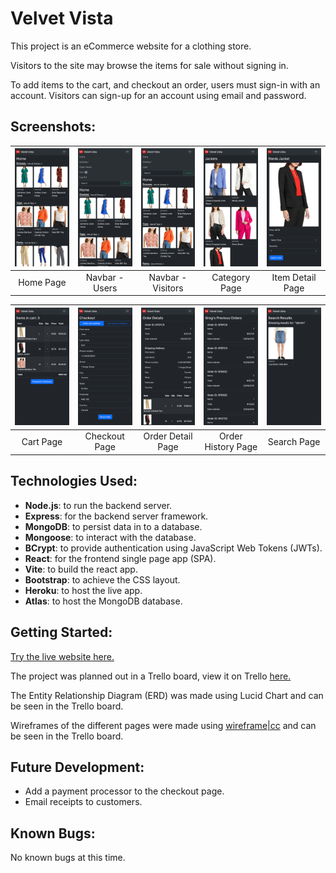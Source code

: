 # Velvet Vista
This project is an eCommerce website for a clothing store.

Visitors to the site may browse the items for sale without signing in.

To add items to the cart, and checkout an order, users must sign-in with an account. Visitors can sign-up for an account using email and password.

## Screenshots:
<table width="100%">
  <thead>
    <tr>
      <th width="20%"><img src="screenshots/1_home.png"/></th>
      <th width="20%"><img src="screenshots/2_nav_user.png"/></th>
      <th width="20%"><img src="screenshots/2_nav_visitor.png"/></th>
      <th width="20%"><img src="screenshots/3_category.png"/></th>
      <th width="20%"><img src="screenshots/4_item_detail.png"/></th>
    </tr>
  </thead>
  <tbody>
    <tr>
      <td width="20%" align="center">Home Page</td>
      <td width="20%" align="center">Navbar - Users</td>
      <td width="20%" align="center">Navbar - Visitors</td>
      <td width="20%" align="center">Category Page</td>
      <td width="20%" align="center">Item Detail Page</td>
    </tr>
  </tbody>
</table>

<table width="100%">
  <thead>
    <tr>
      <th width="20%"><img src="screenshots/5_cart.png"/></th>
      <th width="20%"><img src="screenshots/6_checkout.png"/></th>
      <th width="20%"><img src="screenshots/7_order_details.png"/></th>
      <th width="20%"><img src="screenshots/8_order_history.png"/></th>
      <th width="20%"><img src="screenshots/9_search.png"/></th>
    </tr>
  </thead>
  <tbody>
    <tr>
      <td width="20%" align="center">Cart Page</td>
      <td width="20%" align="center">Checkout Page</td>
      <td width="20%" align="center">Order Detail Page</td>
      <td width="20%" align="center">Order History Page</td>
      <td width="20%" align="center">Search Page</td>
    </tr>
  </tbody>
</table>

## Technologies Used:
* __Node.js__: to run the backend server.
* __Express__: for the backend server framework.
* __MongoDB__: to persist data in to a database.
* __Mongoose__: to interact with the database.
* __BCrypt__: to provide authentication using JavaScript Web Tokens (JWTs).
* __React__: for the frontend single page app (SPA).
* __Vite__: to build the react app.
* __Bootstrap__: to achieve the CSS layout.
* __Heroku__: to host the live app.
* __Atlas__: to host the MongoDB database.

## Getting Started:
[Try the live website here.](https://velvet-vista-30171128f9c5.herokuapp.com/)

The project was planned out in a Trello board, view it on Trello [here.](https://trello.com/b/jf9ay66D/velvet-vista-project-planning)

The Entity Relationship Diagram (ERD) was made using Lucid Chart and can be seen in the Trello board.

Wireframes of the different pages were made using [wireframe|cc](https://wireframe.cc/) and can be seen in the Trello board.

## Future Development:
* Add a payment processor to the checkout page.
* Email receipts to customers.

## Known Bugs:
No known bugs at this time.